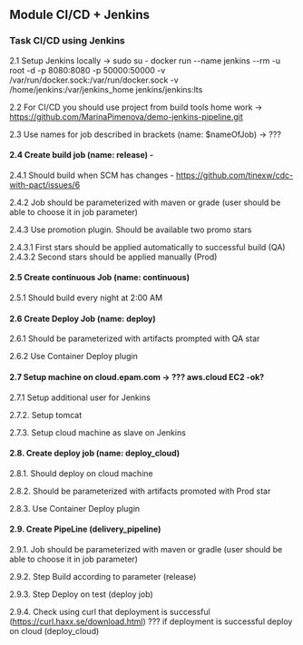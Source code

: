 ## Module CI/CD + Jenkins
### Task CI/CD using Jenkins

2.1 Setup Jenkins locally ->
sudo su -
docker run --name jenkins --rm -u root -d -p 8080:8080 -p 50000:50000 -v /var/run/docker.sock:/var/run/docker.sock -v /home/jenkins:/var/jenkins_home jenkins/jenkins:lts

2.2 For CI/CD you should use project from build tools home work -> https://github.com/MarinaPimenova/demo-jenkins-pipeline.git

2.3 Use names for job described in brackets (name: $nameOfJob)  -> ???


#### 2.4 Create build job (name: release) -

2.4.1 Should build when SCM has changes - https://github.com/tinexw/cdc-with-pact/issues/6

2.4.2 Job should be parameterized with maven or grade (user should be able to choose it in job parameter)

2.4.3 Use promotion plugin. Should be available two promo stars

2.4.3.1 First stars should be applied automatically to successful build (QA)
2.4.3.2 Second stars should be applied manually (Prod)

#### 2.5 Create continuous Job (name: continuous)

2.5.1 Should build every night at 2:00 AM

#### 2.6 Create Deploy Job (name: deploy)

2.6.1 Should be parameterized with artifacts prompted with QA star

2.6.2 Use Container Deploy plugin

#### 2.7 Setup machine on cloud.epam.com -> ??? aws.cloud EC2 -ok?

2.7.1 Setup additional user for Jenkins

2.7.2.    Setup tomcat

2.7.3.    Setup cloud machine as slave on Jenkins

#### 2.8. Create deploy job (name: deploy_cloud)

2.8.1.    Should deploy on cloud machine

2.8.2.    Should be parameterized with artifacts promoted with Prod star

2.8.3.    Use Container Deploy plugin

#### 2.9. Create PipeLine (delivery_pipeline)

2.9.1.    Job should be parameterized with maven or gradle (user should be able to choose it in job parameter)

2.9.2.    Step Build according to parameter (release)

2.9.3.    Step Deploy on test (deploy job)

2.9.4.    Check using curl that deployment is successful (https://curl.haxx.se/download.html)
??? if deployment is successful deploy on cloud (deploy_cloud) 

